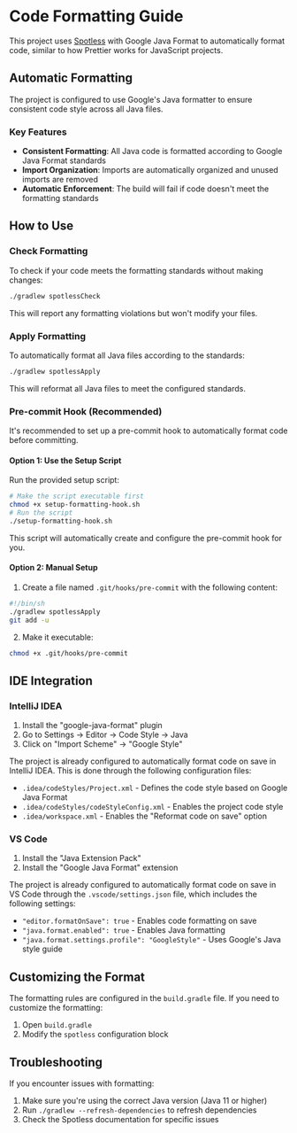 # Code Formatting Guide

This project uses [Spotless](https://github.com/diffplug/spotless) with Google Java Format to automatically format code, similar to how Prettier works for JavaScript projects.

## Automatic Formatting

The project is configured to use Google's Java formatter to ensure consistent code style across all Java files.

### Key Features

- **Consistent Formatting**: All Java code is formatted according to Google Java Format standards
- **Import Organization**: Imports are automatically organized and unused imports are removed
- **Automatic Enforcement**: The build will fail if code doesn't meet the formatting standards

## How to Use

### Check Formatting

To check if your code meets the formatting standards without making changes:

```bash
./gradlew spotlessCheck
```

This will report any formatting violations but won't modify your files.

### Apply Formatting

To automatically format all Java files according to the standards:

```bash
./gradlew spotlessApply
```

This will reformat all Java files to meet the configured standards.

### Pre-commit Hook (Recommended)

It's recommended to set up a pre-commit hook to automatically format code before committing.

#### Option 1: Use the Setup Script

Run the provided setup script:

```bash
# Make the script executable first
chmod +x setup-formatting-hook.sh
# Run the script
./setup-formatting-hook.sh
```

This script will automatically create and configure the pre-commit hook for you.

#### Option 2: Manual Setup

1. Create a file named `.git/hooks/pre-commit` with the following content:

```bash
#!/bin/sh
./gradlew spotlessApply
git add -u
```

2. Make it executable:

```bash
chmod +x .git/hooks/pre-commit
```

## IDE Integration

### IntelliJ IDEA

1. Install the "google-java-format" plugin
2. Go to Settings → Editor → Code Style → Java
3. Click on "Import Scheme" → "Google Style"

The project is already configured to automatically format code on save in IntelliJ IDEA. This is done through the following configuration files:
- `.idea/codeStyles/Project.xml` - Defines the code style based on Google Java Format
- `.idea/codeStyles/codeStyleConfig.xml` - Enables the project code style
- `.idea/workspace.xml` - Enables the "Reformat code on save" option

### VS Code

1. Install the "Java Extension Pack"
2. Install the "Google Java Format" extension

The project is already configured to automatically format code on save in VS Code through the `.vscode/settings.json` file, which includes the following settings:
- `"editor.formatOnSave": true` - Enables code formatting on save
- `"java.format.enabled": true` - Enables Java formatting
- `"java.format.settings.profile": "GoogleStyle"` - Uses Google's Java style guide

## Customizing the Format

The formatting rules are configured in the `build.gradle` file. If you need to customize the formatting:

1. Open `build.gradle`
2. Modify the `spotless` configuration block

## Troubleshooting

If you encounter issues with formatting:

1. Make sure you're using the correct Java version (Java 11 or higher)
2. Run `./gradlew --refresh-dependencies` to refresh dependencies
3. Check the Spotless documentation for specific issues
